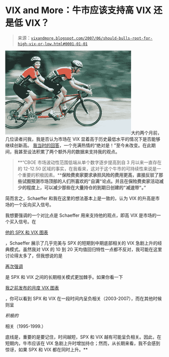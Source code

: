 <!--yml

类别：未分类

日期：2024-05-18 19:10:08

-->

# VIX and More：牛市应该支持高 VIX 还是低 VIX？

> 来源：[`vixandmore.blogspot.com/2007/06/should-bulls-root-for-high-vix-or-low.html#0001-01-01`](http://vixandmore.blogspot.com/2007/06/should-bulls-root-for-high-vix-or-low.html#0001-01-01)

![](img/49767cc9b003bc5c6bd7109dcd3c3266.png)大约两个月前，几位读者问我，我是否认为市场在 VIX 显着高于历史最低水平的情况下是否能够继续创新高。 [我当时的回答](http://vixandmore.blogspot.com/2007/04/spx-and-vix-revisited.html)，一个充满热情的“绝对是！”至今未改变。在此期间，我甚至设法积累了两个额外月的数据来支持我的观点。

> **“CBOE 市场波动性范围低端从单个数字逐步提高到自 3 月以来一直存在的 12-12.50 区域的事实，在我看来，这对于这个牛市的可持续性来说是一个重要的积极因素。****保险费卖家要求承担风险的费用更高，直接反驳了那些试图预测市场顶部的人们所喜欢的"自满"论点。并且在保险费卖家活动减少的程度上，可以减少那些在大量持仓的到期日创建的"减速带"。”**

简而言之，Schaeffer 和我在这里的想法基本上是一致的，认为 VIX 的升高是市场的一个反向买入信号。

我想要强调的一个对比点是 Schaeffer 用来支持他的观点，即高 VIX 是市场的一个买入信号。在

[他的 SPX 和 VIX 图表](http://www.schaeffersresearch.com/images/commentary/2007/070618spxvix1.gif)

，Schaeffer 展示了几乎完美与 SPX 的短期到中期底部相关的 VIX 急剧上升的经典模式。虽然我对 VIX 的 10 到 20 天均值回归特性一点都不反对，我可能在这里讨论得太多了，但我想说的是

[再次强调](http://vixandmore.blogspot.com/2007/04/spx-and-vix-revisited.html)

是 SPX 和 VIX 之间的长期相关模式更加棘手。如果你看一下

[我之前发布的月度 VIX 图表](http://i104.photobucket.com/albums/m163/bl82/SPXandVIX0190-0407.gif)

，你可以看到 SPX 和 VIX 在一段时间内呈负相关（2003-2007），而在其他时候则呈

*积极的*

相关（1995-1999.）

底线是，重要的是要记住，时间越短，SPX 和 VIX 越有可能呈负相关。因此，在短期内，牛市应该在 VIX 急剧上升时增加持仓；然而，从长期来看，我不会感到惊讶，如果 SPX 和 VIX 都在同时上升。**
